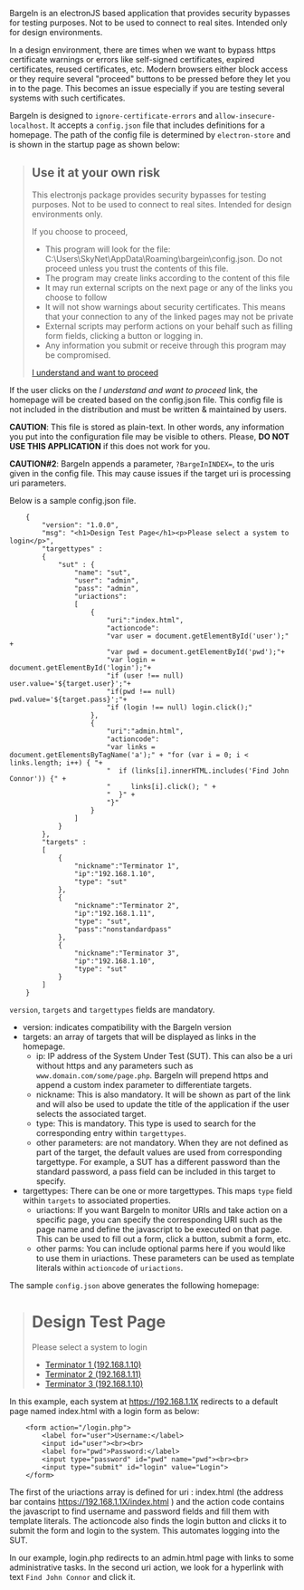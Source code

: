 BargeIn is an electronJS based application that provides security bypasses for testing purposes. Not to be used to connect to real sites. Intended only for design environments.

In a design environment, there are times when we want to bypass https certificate warnings or errors like self-signed certificates, expired certificates, reused certificates, etc. Modern browsers either block access or they require several "proceed" buttons to be pressed before they let you in to the page. This becomes an issue especially if you are testing several systems with such certificates.

BargeIn is designed to `ignore-certificate-errors` and `allow-insecure-localhost`. It accepts a `config.json` file that includes definitions for a homepage. The path of the config file is determined by `electron-store` and is shown in the startup page as shown below:
><h2>Use it at your own risk</h2>
>    <p>This electronjs package provides security bypasses for testing purposes. Not to be used to connect to real sites. Intended for design environments only.</p>
>    <p>If you choose to proceed,
>      <ul>
>        <li>This program will look for the file: C:\Users\SkyNet\AppData\Roaming\bargein\config.json. Do not proceed unless you trust the contents of this file.</li>
>        <li>The program may create links according to the content of this file</li>
>        <li>It may run external scripts on the next page or any of the links you choose to follow</li>
>        <li>It will not show warnings about security certificates. This means that your connection to any of the linked pages may not be private</li>
>        <li>External scripts may perform actions on your behalf such as filling form fields, clicking a button or logging in.</li>
>        <li>Any information you submit or receive through this program may be compromised.</li>
>      </ul>
>    </p>
>    <a href="#">I understand and want to proceed</a>

If the user clicks on the _I understand and want to proceed_ link, the homepage will be created based on the config.json file. This config file is not included in the distribution and must be written & maintained by users.

**CAUTION**: This file is stored as plain-text. In other words, any information you put into the configuration file may be visible to others. Please, **DO NOT USE THIS APPLICATION** if this does not work for you.

**CAUTION#2**: BargeIn appends a parameter, `?BargeInINDEX=`, to the uris given in the config file. This may cause issues if the target uri is processing uri parameters.

Below is a sample config.json file. 

        {
            "version": "1.0.0",
            "msg": "<h1>Design Test Page</h1><p>Please select a system to login</p>",
            "targettypes" :
            {
                "sut" : {
                    "name": "sut",
                    "user": "admin",
                    "pass": "admin",
                    "uriactions":
                    [
                        {
                            "uri":"index.html",
                            "actioncode": 
                            "var user = document.getElementById('user');" +
                            "var pwd = document.getElementById('pwd');"+
                            "var login = document.getElementById('login');"+
                            "if (user !== null) user.value='${target.user}';"+
                            "if(pwd !== null) pwd.value='${target.pass}';"+
                            "if (login !== null) login.click();"
                        },
                        {	
                            "uri":"admin.html",
                            "actioncode":
                            "var links = document.getElementsByTagName('a');" + "for (var i = 0; i < links.length; i++) { "+
                            "  if (links[i].innerHTML.includes('Find John Connor')) {" +
                            "     links[i].click(); " +
                            "  }" +
                            "}"
                        }
                    ]
                }
            },	
            "targets" : 
            [
                {
                    "nickname":"Terminator 1",
                    "ip":"192.168.1.10",
                    "type": "sut"
                },
                {
                    "nickname":"Terminator 2",
                    "ip":"192.168.1.11",
                    "type": "sut",
                    "pass":"nonstandardpass"
                },
                {
                    "nickname":"Terminator 3",
                    "ip":"192.168.1.10",
                    "type": "sut"
                }
            ]	
        }

`version`, `targets` and `targettypes` fields are mandatory.
* version: indicates compatibility with the BargeIn version
* targets: an array of targets that will be displayed as links in the homepage.
  * ip: IP address of the System Under Test (SUT). This can also be a uri without https and any parameters such as `www.domain.com/some/page.php`. BargeIn will prepend https and append a custom index parameter to differentiate targets.
  * nickname: This is also mandatory. It will be shown as part of the link and will also be used to update the title of the application if the user selects the associated target.
  * type: This is mandatory. This type is used to search for the corresponding entry within `targettypes`.
  * other parameters: are not mandatory. When they are not defined as part of the target, the default values are used from corresponding targettype. For example, a SUT has a different password than the standard password, a pass field can be included in this target to specify.
* targettypes: There can be one or more targettypes. This maps `type` field within `targets` to associated properties.
    * uriactions: If you want BargeIn to monitor URIs and take action on a specific page, you can specify the corresponding URI such as the page name and define the javascript to be executed on that page. This can be used to fill out a form, click a button, submit a form, etc.
    * other parms: You can include optional parms here if you would like to use them in uriactions. These parameters can be used as template literals within `actioncode` of `uriactions`.

The sample `config.json` above generates the following homepage:
> <body id="bargeinerrorcode"><h1>Design Test Page</h1><p>Please select a system to login</p><ul><li><a href="#">Terminator 1 (192.168.1.10) </a></li><li><a href="#">Terminator 2 (192.168.1.11) </a></li><li><a href="#">Terminator 3 (192.168.1.10) </a></li></ul></body>

In this example, each system at https://192.168.1.1X redirects to a default page named index.html with a login form as below:

        <form action="/login.php">
            <label for="user">Username:</label>
            <input id="user"><br><br>
            <label for="pwd">Password:</label>
            <input type="password" id="pwd" name="pwd"><br><br>
            <input type="submit" id="login" value="Login">
        </form>

The first of the uriactions array is defined for uri : index.html (the address bar contains https://192.168.1.1X/index.html ) and the action code contains the javascript to find username and password fields and fill them with template literals. The actioncode also finds the login button and clicks it to submit the form and login to the system. This automates logging into the SUT.

In our example, login.php redirects to an admin.html page with links to some administrative tasks. In the second uri action, we look for a hyperlink with text `Find John Connor` and click it.